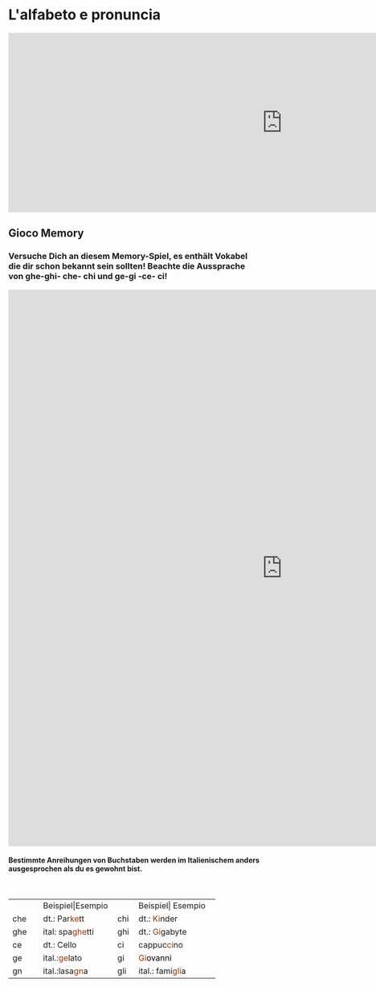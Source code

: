 <h1>L'alfabeto e pronuncia</h1>



<iframe src="https://h5p.org/h5p/embed/401401" width="1090" height="357" frameborder="0" allowfullscreen="allowfullscreen"></iframe><script src="https://h5p.org/sites/all/modules/h5p/library/js/h5p-resizer.js" charset="UTF-8"></script>

<h2>Gioco Memory </h2>
<h3>Versuche Dich an diesem Memory-Spiel, es enthält Vokabel die dir schon bekannt sein sollten! Beachte die Aussprache von ghe-ghi- che- chi und ge-gi -ce- ci!</h3>
<iframe src="https://h5p.org/h5p/embed/401347" width="1090" height="1107" frameborder="0" allowfullscreen="allowfullscreen"></iframe><script src="https://h5p.org/sites/all/modules/h5p/library/js/h5p-resizer.js" charset="UTF-8"></script>

<h4>Bestimmte Anreihungen von Buchstaben werden im Italienischem anders ausgesprochen als du es gewohnt bist.</h4>
<p>&nbsp;</p>
<table style="height: 200px; width: 412px;">
<tbody>
<tr>
<td style="width: 87px;">&nbsp;</td>
<td style="width: 139.617px;">Beispiel|Esempio</td>
<td style="width: 33.3833px;">&nbsp;</td>
<td style="width: 288px;">Beispiel| Esempio</td>
</tr>
<tr>
<td style="width: 87px;">che</td>
<td style="width: 139.617px;">dt.: Par<span style="color: #993300;">ke</span>tt</td>
<td style="width: 33.3833px;">chi</td>
<td style="width: 288px;">dt.: <span style="color: #993300;">Ki</span>nder</td>
</tr>
<tr>
<td style="width: 87px;">ghe</td>
<td style="width: 139.617px;">ital: spa<span style="color: #993300;">ghe</span>tti</td>
<td style="width: 33.3833px;">ghi</td>
<td style="width: 288px;">dt.: <span style="color: #993300;">Gi</span>gabyte</td>
</tr>
<tr>
<td style="width: 87px;">ce</td>
<td style="width: 139.617px;">dt.: Cello</td>
<td style="width: 33.3833px;">ci</td>
<td style="width: 288px;">cappuc<span style="color: #993300;">ci</span>no</td>
</tr>
<tr>
<td style="width: 87px;">ge</td>
<td style="width: 139.617px;">ital.:<span style="color: #993300;">ge</span>lato</td>
<td style="width: 33.3833px;">gi</td>
<td style="width: 288px;"><span style="color: #993300;">Gi<span style="color: #000000;">ovanni</span></span></td>
</tr>
<tr>
<td style="width: 87px;">gn</td>
<td style="width: 139.617px;">ital.:lasa<span style="color: #993300;">gn</span>a</td>
<td style="width: 33.3833px;">gli</td>
<td style="width: 288px;">ital.: fami<span style="color: #993300;">gli</span>a</td>
</tr>
</tbody>
</table>
<p>&nbsp;</p>
